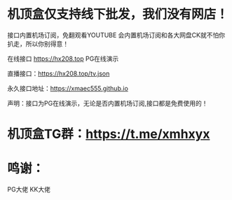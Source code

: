 #  机顶盒仅支持线下批发，我们没有网店！

接口内置机场订阅，免翻观看YOUTUBE   会内置机场订阅和各大网盘CK就不怕你扒走，所以你别得意！

在线接口  https://hx208.top   PG在线演示 

直播接口：https://hx208.top/tv.json

永久接口地址：https://xmaec555.github.io

 声明：接口为PG在线演示，无论是否内置机场订阅,接口都是免费使用的！

# 机顶盒TG群：https://t.me/xmhxyx

# 鸣谢：
PG大佬  KK大佬
